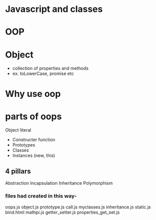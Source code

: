 # Javascript and classes

# OOP

# Object
- collection of properties and methods
- ex. toLowerCase, promise etc

# Why use oop

# parts of oops
Object literal

- Constructer function
- Prototypes
- Classes
- Instances (new, this)


## 4 pillars
Abstraction
Incapsulation 
Inheritance
Polymorphism


### files had created in this way-
oops.js
object.js
prototype.js
call.js
myclasses.js
inheritance.js
static.js
bind.html
mathpi.js
getter_setter.js
properties_get_set.js




